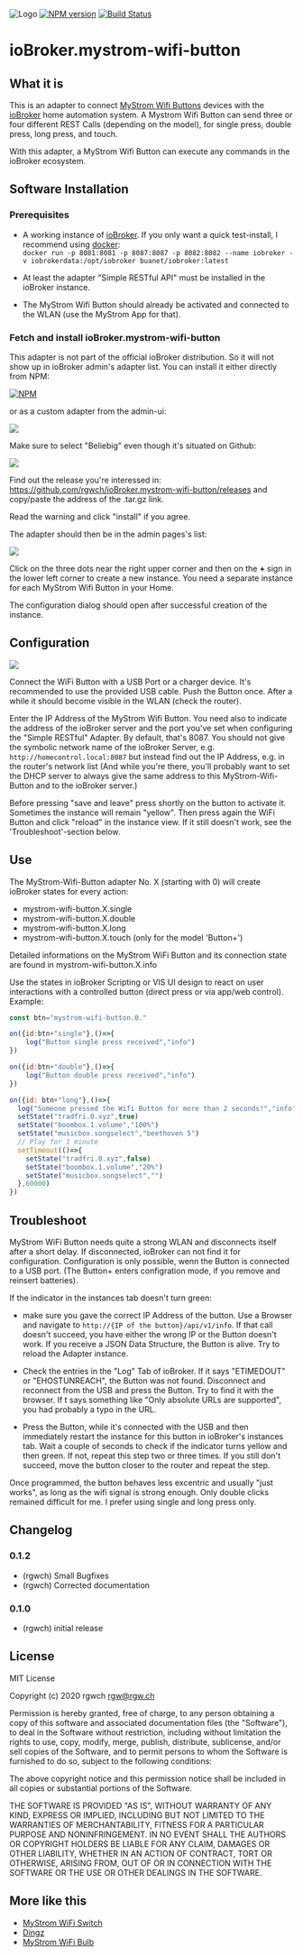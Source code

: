 ![Logo](admin/mystrom-wifi-button.png)
[![NPM version](http://img.shields.io/npm/v/iobroker.mystrom-wifi-button.svg)](https://www.npmjs.com/package/iobroker.mystrom-wifi-button)
[![Build Status](https://travis-ci.com/rgwch/ioBroker.mystrom-wifi-button.svg?branch=master)](https://travis-ci.com/rgwch/ioBroker.mystrom-wifi-button)

# ioBroker.mystrom-wifi-button

## What it is

This is an adapter to connect [MyStrom Wifi Buttons](https://mystrom.ch/de/wifi-button/) devices with the [ioBroker](http://iobroker.net) home automation system. A Mystrom Wifi Button can send three or four different REST Calls (depending on the model), for single press, double press, long press, and touch.

With this adapter, a MyStrom Wifi Button can execute any commands in the ioBroker ecosystem.


## Software Installation

### Prerequisites

- A working instance of [ioBroker](http://www.iobroker.net). If you only want a quick test-install, I recommend using [docker](https://www.docker.com/):  
`docker run -p 8081:8081 -p 8087:8087 -p 8082:8082 --name iobroker -v iobrokerdata:/opt/iobroker buanet/iobroker:latest`

- At least the adapter "Simple RESTful API" must be installed in the ioBroker instance.

- The MyStrom Wifi Button should already be activated and connected to the WLAN (use the MyStrom App for that).

### Fetch and install ioBroker.mystrom-wifi-button

This adapter is not part of the official ioBroker distribution. So it will not show up in ioBroker admin's adapter list. You can install it either directly from NPM:

[![NPM](https://nodei.co/npm/iobroker.mystrom-wifi-button.png)](https://nodei.co/npm/iobroker.mystrom-wifi-button/)

or as a custom adapter from the admin-ui:

![](rsc/dingz_1.jpg)

Make sure to select "Beliebig" even though it's situated on Github:

![](rsc/button_2.jpg)

Find out the release you're interessed in: <https://github.com/rgwch/ioBroker.mystrom-wifi-button/releases> and copy/paste the address of the .tar.gz link.

Read the warning and click "install" if you agree.

The adapter should then be in the admin pages's list:

![](rsc/button_3.jpg)

Click on the three dots near the right upper corner and then on the **+** sign in the lower left corner to create a new instance. You need a separate instance for each MyStrom Wifi Button in your Home.

The configuration dialog should open after successful creation of the instance. 

## Configuration

![](rsc/button_4.jpg)

Connect the WiFi Button with a USB Port or a charger device. It's recommended to use the provided USB cable. Push the Button once. After a while it should become visible in the WLAN (check the router).

Enter the IP Address of the MyStrom Wifi Button. You need also to indicate the address of the ioBroker server and the port you've set when configuring the "Simple RESTful" Adapter. By default, that's 8087. You should not give the symbolic network name of the ioBroker Server, e.g. `http://homecontrol.local:8087` but instead find out the IP Address, e.g. in the router's network list (And while you're there, you'll probably want to set the DHCP server to always give the same address to this MyStrom-Wifi-Button and to the ioBroker server.)

Before pressing "save and leave" press shortly on the button to activate it. Sometimes the instance will remain "yellow". Then press again the WiFi Button and click "reload" in the instance view. If it still doesn't work, see the 'Troubleshoot'-section below.

## Use

The MyStrom-Wifi-Button adapter No. X (starting with 0) will create ioBroker states for every action:

* mystrom-wifi-button.X.single 
* mystrom-wifi-button.X.double
* mystrom-wifi-button.X.long
* mystrom-wifi-button.X.touch  (only for the model 'Button+')

Detailed informations on the MyStrom WiFi Button and its connection state are found in mystrom-wifi-button.X.info

Use the states in ioBroker Scripting or VIS UI design to react on user interactions with a controlled button (direct press or via app/web control). Example:

```javascript
const btn="mystrom-wifi-button.0."

on({id:btn+"single"},()=>{
    log("Button single press received","info")
})

on({id:btn+"double"},()=>{
    log("Button double press received","info")
})

on({id: btn+"long"},()=>{
  log("Someone pressed the Wifi Button for more than 2 seconds!","info")
  setState("tradfri.0.xyz",true)
  setState("boombox.1.volume","100%")
  setState("musicbox.songselect","beethoven 5")
  // Play for 1 minute
  setTimeout(()=>{
    setState("tradfri.0.xyz",false)
    setState("boombox.1.volume","20%")
    setState("musicbox.songselect","")
  },60000)
})
```

## Troubleshoot
MyStrom WiFi Button needs quite a strong WLAN and disconnects itself after a short delay. If disconnected, ioBroker can not find it for configuration. Configuration is only possible, wenn the Button is connected to a USB port. (The Button+ enters configration mode, if you remove and reinsert batteries).

If the indicator in the instances tab doesn't turn green:

* make sure you gave the correct IP Address of the button. Use a Browser and navigate to `http://{IP of the button}/api/v1/info`. If that call doesn't succeed, you have either the wrong IP or the Button doesn't work. If you receive a JSON Data Structure, the Button is alive. Try to reload the Adapter instance.

* Check the entries in the "Log" Tab of ioBroker. If it says "ETIMEDOUT" or "EHOSTUNREACH", the Button was not found. Disconnect and reconnect from the USB and press the Button. Try to find it with the browser.  If t says something like "Only absolute URLs are supported", you had probably a typo in the URL.

* Press the Button, while it's connected with the USB and then immediately restart the instance for this button in ioBroker's instances tab. Wait a couple of seconds to check if the indicator turns yellow and then green. If not, repeat this step two or three times. If you still don't succeed, move the button closer to the router and repeat the step.

Once programmed, the button behaves less excentric and usually "just works", as long as the wifi signal is strong enough. Only double clicks remained difficult for me. I prefer using single and long press only.


## Changelog

### 0.1.2
* (rgwch) Small Bugfixes
* (rgwch) Corrected documentation

### 0.1.0
* (rgwch) initial release

## License
MIT License

Copyright (c) 2020 rgwch <rgw@rgw.ch>

Permission is hereby granted, free of charge, to any person obtaining a copy
of this software and associated documentation files (the "Software"), to deal
in the Software without restriction, including without limitation the rights
to use, copy, modify, merge, publish, distribute, sublicense, and/or sell
copies of the Software, and to permit persons to whom the Software is
furnished to do so, subject to the following conditions:

The above copyright notice and this permission notice shall be included in all
copies or substantial portions of the Software.

THE SOFTWARE IS PROVIDED "AS IS", WITHOUT WARRANTY OF ANY KIND, EXPRESS OR
IMPLIED, INCLUDING BUT NOT LIMITED TO THE WARRANTIES OF MERCHANTABILITY,
FITNESS FOR A PARTICULAR PURPOSE AND NONINFRINGEMENT. IN NO EVENT SHALL THE
AUTHORS OR COPYRIGHT HOLDERS BE LIABLE FOR ANY CLAIM, DAMAGES OR OTHER
LIABILITY, WHETHER IN AN ACTION OF CONTRACT, TORT OR OTHERWISE, ARISING FROM,
OUT OF OR IN CONNECTION WITH THE SOFTWARE OR THE USE OR OTHER DEALINGS IN THE
SOFTWARE.

## More like this

* [MyStrom WiFi Switch](http://github.com/rgwch/ioBroker.mystrom-wifi-switch)
* [Dingz](http://github.com/rgwch/ioBroker.dingz)
* [MyStrom WiFi Bulb](http://github.com/rgwch/ioBroker.mystrom-wifi-bulb)
